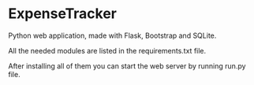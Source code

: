 # ExpenseTracker

Python web application, made with Flask, Bootstrap and SQLite.

All the needed modules are listed in the requirements.txt file.

After installing all of them you can start the web server by running run.py file.
